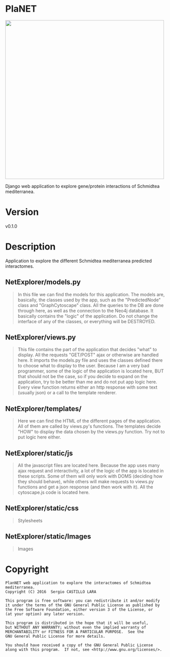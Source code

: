 # PlaNET

<img src="https://github.com/scastlara/PlaNet/blob/master/NetExplorer/static/Images/logo-new-version2.png" width="500">

Django web application to explore gene/protein interactions of Schmidtea mediterranea.

# Version
v0.1.0

# Description
Application to explore the different Schmidtea mediterranea predicted interactomes.

## NetExplorer/models.py
>In this file we can find the models for this application. The models are, basically, the classes used
by the app, such as the "PredictedNode" class and "GraphCytoscape" class. All the queries to the DB are done
through here, as well as the connection to the Neo4j database. It basically contains the "logic" of the application.
Do not change the interface of any of the classes, or everything will be DESTROYED.

## NetExplorer/views.py
>This file contains the part of the application that decides "what" to display. All the requests "GET/POST" ajax or otherwise
are handled here. It imports the models.py file and uses the classes defined there to choose what to display to the user. Because
I am a very bad programmer, some of the logic of the application is located here, BUT that should not be the case, so if you decide to expand on the application, try to be better than me and do not put app logic here. Every view function returns either an http response with some text (usually json) or a call to the template renderer.

## NetExplorer/templates/
> Here we can find the HTML of the different pages of the application. All of them are called by views.py's functions. The templates decide "HOW" to display the data chosen by the views.py function. Try not to put logic here either.

## NetExplorer/static/js
> All the javascript files are located here. Because the app uses many ajax request and interactivity, a lot of the logic of the app is located in these scripts. Some of them will only work with DOMS (deciding how they should behave), while others will make requests to views.py functions and get a json response (and then work with it). All the cytoscape.js code is located here.

## NetExplorer/static/css
> Stylesheets

## NetExplorer/static/Images
> Images


# Copyright
```
PlanNET web application to explore the interactomes of Schmidtea mediterranea.
Copyright (C) 2016  Sergio CASTILLO LARA

This program is free software: you can redistribute it and/or modify
it under the terms of the GNU General Public License as published by
the Free Software Foundation, either version 3 of the License, or
(at your option) any later version.

This program is distributed in the hope that it will be useful,
but WITHOUT ANY WARRANTY; without even the implied warranty of
MERCHANTABILITY or FITNESS FOR A PARTICULAR PURPOSE.  See the
GNU General Public License for more details.

You should have received a copy of the GNU General Public License
along with this program.  If not, see <http://www.gnu.org/licenses/>.
```
